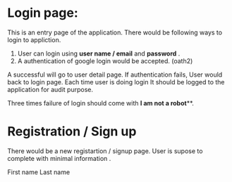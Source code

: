 # Login page:

This is an entry page of the application. There would be following ways to login to appliction.
1. User can login using **user name / email** and **password** . 
2. A authentication of google login would be accepted. (oath2)



A successful will go to user detail page. If authentication fails, User would back to login page. Each time user is doing login It should be logged to the application for audit purpose.

Three times failure of login should come with __I am not a robot__**.


# Registration / Sign up
There would be a new registartion / signup page. User is supose to complete with minimal information .

First name
Last name
